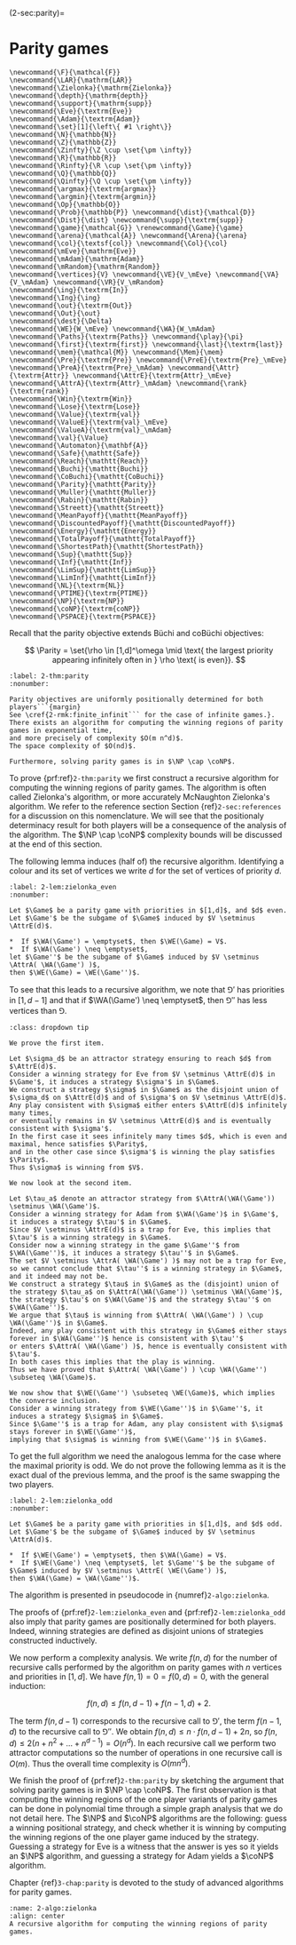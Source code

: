 (2-sec:parity)=
# Parity games

```{math}
\newcommand{\F}{\mathcal{F}} 
\newcommand{\LAR}{\mathrm{LAR}}
\newcommand{\Zielonka}{\mathrm{Zielonka}}
\newcommand{\depth}{\mathrm{depth}}
\newcommand{\support}{\mathrm{supp}}
\newcommand{\Eve}{\textrm{Eve}}
\newcommand{\Adam}{\textrm{Adam}}
\newcommand{\set}[1]{\left\{ #1 \right\}}
\newcommand{\N}{\mathbb{N}}
\newcommand{\Z}{\mathbb{Z}}
\newcommand{\Zinfty}{\Z \cup \set{\pm \infty}}
\newcommand{\R}{\mathbb{R}}
\newcommand{\Rinfty}{\R \cup \set{\pm \infty}}
\newcommand{\Q}{\mathbb{Q}}
\newcommand{\Qinfty}{\Q \cup \set{\pm \infty}}
\newcommand{\argmax}{\textrm{argmax}}
\newcommand{\argmin}{\textrm{argmin}}
\newcommand{\Op}{\mathbb{O}}
\newcommand{\Prob}{\mathbb{P}} \newcommand{\dist}{\mathcal{D}} \newcommand{\Dist}{\dist} \newcommand{\supp}{\textrm{supp}} 
\newcommand{\game}{\mathcal{G}} \renewcommand{\Game}{\game} \newcommand{\arena}{\mathcal{A}} \newcommand{\Arena}{\arena} 
\newcommand{\col}{\textsf{col}} \newcommand{\Col}{\col} 
\newcommand{\mEve}{\mathrm{Eve}}
\newcommand{\mAdam}{\mathrm{Adam}}
\newcommand{\mRandom}{\mathrm{Random}}
\newcommand{\vertices}{V} \newcommand{\VE}{V_\mEve} \newcommand{\VA}{V_\mAdam} \newcommand{\VR}{V_\mRandom} 
\newcommand{\ing}{\textrm{In}}
\newcommand{\Ing}{\ing}
\newcommand{\out}{\textrm{Out}}
\newcommand{\Out}{\out}
\newcommand{\dest}{\Delta} 
\newcommand{\WE}{W_\mEve} \newcommand{\WA}{W_\mAdam} 
\newcommand{\Paths}{\textrm{Paths}} \newcommand{\play}{\pi} \newcommand{\first}{\textrm{first}} \newcommand{\last}{\textrm{last}} 
\newcommand{\mem}{\mathcal{M}} \newcommand{\Mem}{\mem} 
\newcommand{\Pre}{\textrm{Pre}} \newcommand{\PreE}{\textrm{Pre}_\mEve} \newcommand{\PreA}{\textrm{Pre}_\mAdam} \newcommand{\Attr}{\textrm{Attr}} \newcommand{\AttrE}{\textrm{Attr}_\mEve} \newcommand{\AttrA}{\textrm{Attr}_\mAdam} \newcommand{\rank}{\textrm{rank}}
\newcommand{\Win}{\textrm{Win}} 
\newcommand{\Lose}{\textrm{Lose}} 
\newcommand{\Value}{\textrm{val}} 
\newcommand{\ValueE}{\textrm{val}_\mEve} 
\newcommand{\ValueA}{\textrm{val}_\mAdam}
\newcommand{\val}{\Value} 
\newcommand{\Automaton}{\mathbf{A}} 
\newcommand{\Safe}{\mathtt{Safe}}
\newcommand{\Reach}{\mathtt{Reach}} 
\newcommand{\Buchi}{\mathtt{Buchi}} 
\newcommand{\CoBuchi}{\mathtt{CoBuchi}} 
\newcommand{\Parity}{\mathtt{Parity}} 
\newcommand{\Muller}{\mathtt{Muller}} 
\newcommand{\Rabin}{\mathtt{Rabin}} 
\newcommand{\Streett}{\mathtt{Streett}} 
\newcommand{\MeanPayoff}{\mathtt{MeanPayoff}} 
\newcommand{\DiscountedPayoff}{\mathtt{DiscountedPayoff}}
\newcommand{\Energy}{\mathtt{Energy}}
\newcommand{\TotalPayoff}{\mathtt{TotalPayoff}}
\newcommand{\ShortestPath}{\mathtt{ShortestPath}}
\newcommand{\Sup}{\mathtt{Sup}}
\newcommand{\Inf}{\mathtt{Inf}}
\newcommand{\LimSup}{\mathtt{LimSup}}
\newcommand{\LimInf}{\mathtt{LimInf}}
\newcommand{\NL}{\textrm{NL}}
\newcommand{\PTIME}{\textrm{PTIME}}
\newcommand{\NP}{\textrm{NP}}
\newcommand{\coNP}{\textrm{coNP}}
\newcommand{\PSPACE}{\textrm{PSPACE}}
```
Recall that the parity objective extends B&uuml;chi and coB&uuml;chi objectives:

$$
\Parity = \set{\rho \in [1,d]^\omega \mid \text{ the largest priority appearing infinitely often in } \rho \text{ is even}}.
$$



```{prf:theorem} Positional determinacy and complexity of parity games
:label: 2-thm:parity
:nonumber:

Parity objectives are uniformly positionally determined for both players```{margin}
See \cref{2-rmk:finite_infinit``` for the case of infinite games.}.
There exists an algorithm for computing the winning regions of parity games in exponential time,
and more precisely of complexity $O(m n^d)$.
The space complexity of $O(nd)$.

Furthermore, solving parity games is in $\NP \cap \coNP$.

```

To prove  {prf:ref}`2-thm:parity` we first construct a recursive algorithm for computing the winning regions of parity games.
The algorithm is often called Zielonka's algorithm, or more accurately McNaughton Zielonka's algorithm.
We refer to the reference section Section {ref}`2-sec:references` for a discussion on this nomenclature.
We will see that the positionaly determinacy result for both players will be a consequence of the analysis of the algorithm.
The $\NP \cap \coNP$ complexity bounds will be discussed at the end of this section.

The following lemma induces (half of) the recursive algorithm.
Identifying a colour and its set of vertices we write $d$ for the set of vertices of priority $d$.

```{prf:lemma} Fixed point characterisation of the winning regions for parity games
:label: 2-lem:zielonka_even
:nonumber:

Let $\Game$ be a parity game with priorities in $[1,d]$, and $d$ even.
Let $\Game'$ be the subgame of $\Game$ induced by $V \setminus \AttrE(d)$.

*  If $\WA(\Game') = \emptyset$, then $\WE(\Game) = V$.
*  If $\WA(\Game') \neq \emptyset$, 
let $\Game''$ be the subgame of $\Game$ induced by $V \setminus \AttrA( \WA(\Game') )$,
then $\WE(\Game) = \WE(\Game'')$.

```

To see that this leads to a recursive algorithm, we note that $\Game'$ has priorities in $[1,d-1]$
and that if $\WA(\Game') \neq \emptyset$, then $\Game''$ has less vertices than $\Game$.



```{admonition} Proof
:class: dropdown tip

We prove the first item. 

Let $\sigma_d$ be an attractor strategy ensuring to reach $d$ from $\AttrE(d)$.
Consider a winning strategy for Eve from $V \setminus \AttrE(d)$ in $\Game'$, it induces a strategy $\sigma'$ in $\Game$.
We construct a strategy $\sigma$ in $\Game$ as the disjoint union of $\sigma_d$ on $\AttrE(d)$ and of $\sigma'$ on $V \setminus \AttrE(d)$.
Any play consistent with $\sigma$ either enters $\AttrE(d)$ infinitely many times, 
or eventually remains in $V \setminus \AttrE(d)$ and is eventually consistent with $\sigma'$.
In the first case it sees infinitely many times $d$, which is even and maximal, hence satisfies $\Parity$, 
and in the other case since $\sigma'$ is winning the play satisfies $\Parity$.
Thus $\sigma$ is winning from $V$.

We now look at the second item.

Let $\tau_a$ denote an attractor strategy from $\AttrA(\WA(\Game')) \setminus \WA(\Game')$.
Consider a winning strategy for Adam from $\WA(\Game')$ in $\Game'$, it induces a strategy $\tau'$ in $\Game$.
Since $V \setminus \AttrE(d)$ is a trap for Eve, this implies that $\tau'$ is a winning strategy in $\Game$.
Consider now a winning strategy in the game $\Game''$ from $\WA(\Game'')$, it induces a strategy $\tau''$ in $\Game$.
The set $V \setminus \AttrA( \WA(\Game') )$ may not be a trap for Eve, so we cannot conclude that $\tau''$ is a winning strategy in $\Game$,
and it indeed may not be.
We construct a strategy $\tau$ in $\Game$ as the (disjoint) union of the strategy $\tau_a$ on $\AttrA(\WA(\Game')) \setminus \WA(\Game')$,
the strategy $\tau'$ on $\WA(\Game')$ and the strategy $\tau''$ on $\WA(\Game'')$.
We argue that $\tau$ is winning from $\AttrA( \WA(\Game') ) \cup \WA(\Game'')$ in $\Game$.
Indeed, any play consistent with this strategy in $\Game$ either stays forever in $\WA(\Game'')$ hence is consistent with $\tau''$
or enters $\AttrA( \WA(\Game') )$, hence is eventually consistent with $\tau'$.
In both cases this implies that the play is winning.
Thus we have proved that $\AttrA( \WA(\Game') ) \cup \WA(\Game'') \subseteq \WA(\Game)$.

We now show that $\WE(\Game'') \subseteq \WE(\Game)$, which implies the converse inclusion.
Consider a winning strategy from $\WE(\Game'')$ in $\Game''$, it induces a strategy $\sigma$ in $\Game$.
Since $\Game''$ is a trap for Adam, any play consistent with $\sigma$ stays forever in $\WE(\Game'')$, 
implying that $\sigma$ is winning from $\WE(\Game'')$ in $\Game$.

```

To get the full algorithm we need the analogous lemma for the case where the maximal priority is odd.
We do not prove the following lemma as it is the exact dual of the previous lemma, and the proof is the same swapping the two players.

```{prf:lemma} Dual fixed point characterisation of the winning regions for parity games
:label: 2-lem:zielonka_odd
:nonumber:

Let $\Game$ be a parity game with priorities in $[1,d]$, and $d$ odd.
Let $\Game'$ be the subgame of $\Game$ induced by $V \setminus \AttrA(d)$.

*  If $\WE(\Game') = \emptyset$, then $\WA(\Game) = V$.
*  If $\WE(\Game') \neq \emptyset$, let $\Game''$ be the subgame of $\Game$ induced by $V \setminus \AttrE( \WE(\Game') )$,
then $\WA(\Game) = \WA(\Game'')$.

```

The algorithm is presented in pseudocode in {numref}`2-algo:zielonka`.

The proofs of  {prf:ref}`2-lem:zielonka_even` and  {prf:ref}`2-lem:zielonka_odd` also imply that parity games are positionally determined for both players.
Indeed, winning strategies are defined as disjoint unions of strategies constructed inductively.


We now perform a complexity analysis.
We write $f(n,d)$ for the number of recursive calls performed by the algorithm on parity games with $n$ vertices and priorities in $[1,d]$.
We have $f(n,1) = 0 = f(0,d) = 0$, with the general induction:

$$
f(n,d) \le f(n,d-1) + f(n-1,d) + 2.
$$

The term $f(n,d-1)$ corresponds to the recursive call to $\Game'$, 
the term $f(n-1,d)$ to the recursive call to $\Game''$.
We obtain $f(n,d) \le n \cdot f(n,d-1) + 2n$,
so $f(n,d) \le 2(n + n^2 + \dots + n^{d-1}) = O(n^d)$.
In each recursive call we perform two attractor computations so the number of operations
in one recursive call is $O(m)$.
Thus the overall time complexity is $O(m n^d)$.


We finish the proof of  {prf:ref}`2-thm:parity` by sketching the argument that solving parity games is in $\NP \cap \coNP$.
The first observation is that computing the winning regions of the one player variants of parity games can be done in polynomial time
through a simple graph analysis that we do not detail here.
The $\NP$ and $\coNP$ algorithms are the following: guess a winning positional strategy,
and check whether it is winning by computing the winning regions of the one player game induced by the strategy.
Guessing a strategy for Eve is a witness that the answer is yes so it yields an $\NP$ algorithm,
and guessing a strategy for Adam yields a $\coNP$ algorithm.

Chapter {ref}`3-chap:parity` is devoted to the study of advanced algorithms for parity games.

```{figure} ./../2-algo:zielonka.png
:name: 2-algo:zielonka
:align: center
A recursive algorithm for computing the winning regions of parity games.
```
